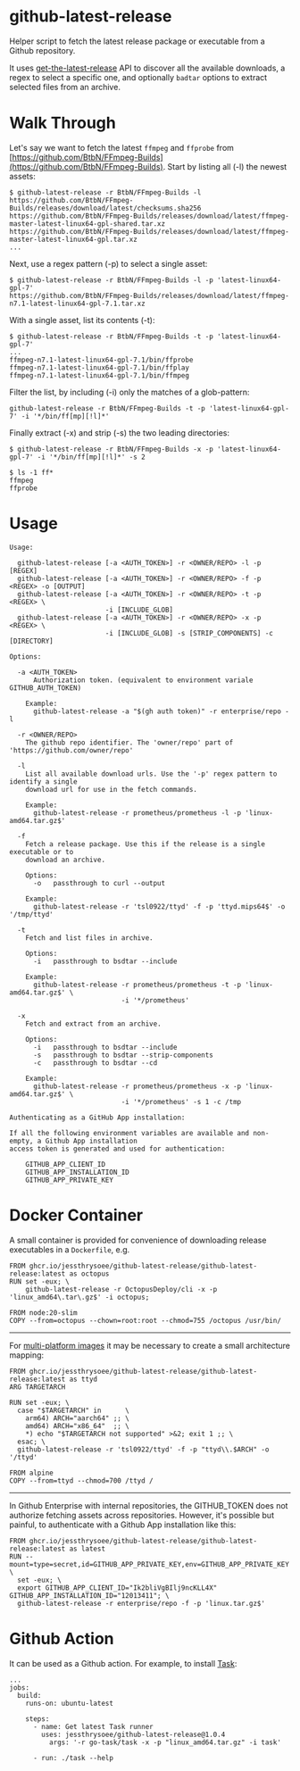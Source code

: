 # github-latest-release

Helper script to fetch the latest release package or executable from a Github repository.

It uses [get-the-latest-release](https://docs.github.com/en/rest/releases/releases?apiVersion=2022-11-28#get-the-latest-release) API
to discover all the available downloads, a regex to select a specific one, and optionally `badtar` options to extract selected files
from an archive.

# Walk Through

Let's say we want to fetch the latest `ffmpeg` and `ffprobe` from [https://github.com/BtbN/FFmpeg-Builds](https://github.com/BtbN/FFmpeg-Builds).
Start by listing all (-l) the newest assets:

    $ github-latest-release -r BtbN/FFmpeg-Builds -l
    https://github.com/BtbN/FFmpeg-Builds/releases/download/latest/checksums.sha256
    https://github.com/BtbN/FFmpeg-Builds/releases/download/latest/ffmpeg-master-latest-linux64-gpl-shared.tar.xz
    https://github.com/BtbN/FFmpeg-Builds/releases/download/latest/ffmpeg-master-latest-linux64-gpl.tar.xz
    ...

Next, use a regex pattern (-p) to select a single asset:

    $ github-latest-release -r BtbN/FFmpeg-Builds -l -p 'latest-linux64-gpl-7'
    https://github.com/BtbN/FFmpeg-Builds/releases/download/latest/ffmpeg-n7.1-latest-linux64-gpl-7.1.tar.xz

With a single asset, list its contents (-t):

    $ github-latest-release -r BtbN/FFmpeg-Builds -t -p 'latest-linux64-gpl-7'
    ...
    ffmpeg-n7.1-latest-linux64-gpl-7.1/bin/ffprobe
    ffmpeg-n7.1-latest-linux64-gpl-7.1/bin/ffplay
    ffmpeg-n7.1-latest-linux64-gpl-7.1/bin/ffmpeg

Filter the list, by including (-i) only the matches of a glob-pattern:

    github-latest-release -r BtbN/FFmpeg-Builds -t -p 'latest-linux64-gpl-7' -i '*/bin/ff[mp][!l]*'

Finally extract (-x) and strip (-s) the two leading directories:

    $ github-latest-release -r BtbN/FFmpeg-Builds -x -p 'latest-linux64-gpl-7' -i '*/bin/ff[mp][!l]*' -s 2

    $ ls -1 ff*
    ffmpeg
    ffprobe

# Usage

    Usage:

      github-latest-release [-a <AUTH_TOKEN>] -r <OWNER/REPO> -l -p [REGEX]
      github-latest-release [-a <AUTH_TOKEN>] -r <OWNER/REPO> -f -p <REGEX> -o [OUTPUT]
      github-latest-release [-a <AUTH_TOKEN>] -r <OWNER/REPO> -t -p <REGEX> \
                            -i [INCLUDE_GLOB]
      github-latest-release [-a <AUTH_TOKEN>] -r <OWNER/REPO> -x -p <REGEX> \
                            -i [INCLUDE_GLOB] -s [STRIP_COMPONENTS] -c [DIRECTORY]

    Options:

      -a <AUTH_TOKEN>
          Authorization token. (equivalent to environment variale GITHUB_AUTH_TOKEN)

        Example:
          github-latest-release -a "$(gh auth token)" -r enterprise/repo -l

      -r <OWNER/REPO>
        The github repo identifier. The 'owner/repo' part of 'https://github.com/owner/repo'

      -l
        List all available download urls. Use the '-p' regex pattern to identify a single
        download url for use in the fetch commands.

        Example:
          github-latest-release -r prometheus/prometheus -l -p 'linux-amd64.tar.gz$'

      -f
        Fetch a release package. Use this if the release is a single executable or to
        download an archive.

        Options:
          -o   passthrough to curl --output

        Example:
          github-latest-release -r 'tsl0922/ttyd' -f -p 'ttyd.mips64$' -o '/tmp/ttyd'

      -t
        Fetch and list files in archive.

        Options:
          -i   passthrough to bsdtar --include

        Example:
          github-latest-release -r prometheus/prometheus -t -p 'linux-amd64.tar.gz$' \
                                -i '*/prometheus'

      -x
        Fetch and extract from an archive.

        Options:
          -i   passthrough to bsdtar --include
          -s   passthrough to bsdtar --strip-components
          -c   passthrough to bsdtar --cd

        Example:
          github-latest-release -r prometheus/prometheus -x -p 'linux-amd64.tar.gz$' \
                                -i '*/prometheus' -s 1 -c /tmp

    Authenticating as a GitHub App installation:

    If all the following environment variables are available and non-empty, a Github App installation
    access token is generated and used for authentication:

        GITHUB_APP_CLIENT_ID
        GITHUB_APP_INSTALLATION_ID
        GITHUB_APP_PRIVATE_KEY

# Docker Container

A small container is provided for convenience of downloading release executables in a `Dockerfile`, e.g.

    FROM ghcr.io/jessthrysoee/github-latest-release/github-latest-release:latest as octopus
    RUN set -eux; \
        github-latest-release -r OctopusDeploy/cli -x -p 'linux_amd64\.tar\.gz$' -i octopus;

    FROM node:20-slim
    COPY --from=octopus --chown=root:root --chmod=755 /octopus /usr/bin/

---

For [multi-platform images](https://docs.docker.com/build/building/multi-platform/) it may be necessary to create a small
architecture mapping:

    FROM ghcr.io/jessthrysoee/github-latest-release/github-latest-release:latest as ttyd
    ARG TARGETARCH

    RUN set -eux; \
      case "$TARGETARCH" in      \
        arm64) ARCH="aarch64" ;; \
        amd64) ARCH="x86_64"  ;; \
        *) echo "$TARGETARCH not supported" >&2; exit 1 ;; \
      esac; \
      github-latest-release -r 'tsl0922/ttyd' -f -p "ttyd\\.$ARCH" -o '/ttyd'

    FROM alpine
    COPY --from=ttyd --chmod=700 /ttyd /

---

In Github Enterprise with internal repositories, the GITHUB_TOKEN does not authorize fetching assets across
repositories. However, it's possible but painful, to authenticate with a Github App installation like this:

    FROM ghcr.io/jessthrysoee/github-latest-release/github-latest-release:latest as latest
    RUN --mount=type=secret,id=GITHUB_APP_PRIVATE_KEY,env=GITHUB_APP_PRIVATE_KEY \
      set -eux; \
      export GITHUB_APP_CLIENT_ID="Ik2bliVgBIlj9ncKLL4X" GITHUB_APP_INSTALLATION_ID="12013411"; \
      github-latest-release -r enterprise/repo -f -p 'linux.tar.gz$'

# Github Action

It can be used as a Github action. For example, to install [Task](https://github.com/go-task/task):

    ...
    jobs:
      build:
        runs-on: ubuntu-latest

        steps:
          - name: Get latest Task runner
            uses: jessthrysoee/github-latest-release@1.0.4
              args: '-r go-task/task -x -p "linux_amd64.tar.gz" -i task'

          - run: ./task --help
